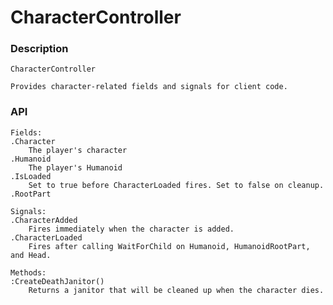 # CharacterController

### Description

	CharacterController

	Provides character-related fields and signals for client code.

### API

	Fields:
	.Character
		The player's character
	.Humanoid
		The player's Humanoid
	.IsLoaded
		Set to true before CharacterLoaded fires. Set to false on cleanup.
	.RootPart
	
	Signals:
	.CharacterAdded
		Fires immediately when the character is added.
	.CharacterLoaded
		Fires after calling WaitForChild on Humanoid, HumanoidRootPart, and Head.

	Methods:
	:CreateDeathJanitor()
		Returns a janitor that will be cleaned up when the character dies.
